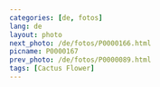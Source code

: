 ```yaml
---
categories: [de, fotos]
lang: de
layout: photo
next_photo: /de/fotos/P0000166.html
picname: P0000167
prev_photo: /de/fotos/P0000089.html
tags: [Cactus Flower]
---
```


